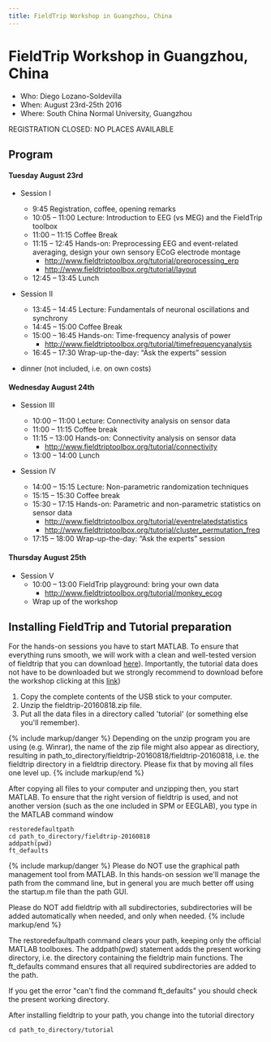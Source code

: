 ```yaml
---
title: FieldTrip Workshop in Guangzhou, China
---
```


# FieldTrip Workshop in Guangzhou, China

-   Who: Diego Lozano-Soldevilla
-   When: August 23rd-25th 2016
-   Where: South China Normal University, Guangzhou

REGISTRATION CLOSED: NO PLACES AVAILABLE

## Program

#### Tuesday August 23rd

-   Session I

    -   9:45			Registration, coffee, opening remarks
    -   10:05 – 11:00		Lecture: Introduction to EEG (vs MEG) and the FieldTrip toolbox
    -   11:00 – 11:15		Coffee Break
    -   11:15 – 12:45             Hands-on: Preprocessing EEG and event-related averaging, design your own sensory ECoG electrode montage
        -   <http://www.fieldtriptoolbox.org/tutorial/preprocessing_erp>
        -   <http://www.fieldtriptoolbox.org/tutorial/layout>
    -   12:45 – 13:45		Lunch

-   Session II

    -   13:45 – 14:45		Lecture: Fundamentals of neuronal oscillations and  synchrony
    -   14:45 – 15:00   	        Coffee Break
    -   15:00 – 16:45		Hands-on: Time-frequency analysis of power  
        -   <http://www.fieldtriptoolbox.org/tutorial/timefrequencyanalysis>     
    -   16:45 – 17:30		Wrap-up-the-day: “Ask the experts” session

-   dinner (not included, i.e. on own costs)

#### Wednesday August 24th

-   Session III

    -   10:00 – 11:00		Lecture: Connectivity analysis on sensor data
    -   11:00 – 11:15		Coffee break
    -   11:15 – 13:00		Hands-on: Connectivity analysis on sensor data
        -   <http://www.fieldtriptoolbox.org/tutorial/connectivity>
    -   13:00 – 14:00		Lunch

-   Session IV
    -   14:00 – 15:15		Lecture: Non-parametric randomization techniques
    -   15:15 – 15:30		Coffee break
    -   15:30 – 17:15	        Hands-on: Parametric and non-parametric statistics on sensor data
        -   <http://www.fieldtriptoolbox.org/tutorial/eventrelatedstatistics>
        -   <http://www.fieldtriptoolbox.org/tutorial/cluster_permutation_freq>
    -   17:15 – 18:00		Wrap-up-the-day: “Ask the experts” session

#### Thursday August 25th

-   Session V
    -   10:00 – 13:00		FieldTrip playground: bring your own data
        -   <http://www.fieldtriptoolbox.org/tutorial/monkey_ecog>
    -   Wrap up of the workshop

## Installing FieldTrip and Tutorial preparation

For the hands-on sessions you have to start MATLAB. To ensure that
everything runs smooth, we will work with a clean and well-tested
version of fieldtrip that you can download [ here](ftp://ftp.fieldtriptoolbox.org/pub/fieldtrip/fieldtrip-20160818.zip)). Importantly, the tutorial data does not have to be
downloaded but we strongly recommend to download before the workshop clicking at this  [ link](https://www.dropbox.com/s/0sqv44taxhjbsqk/data_tutorials.rar?dl=0))
 1.  Copy the complete contents of the USB stick to your computer.
 2.  Unzip the fieldtrip-20160818.zip file.
 3.  Put all the data files in a directory called 'tutorial' (or something else you'll remember).

{% include markup/danger %}
Depending on the unzip program you are using (e.g. Winrar), the name of the zip file might also appear as directiory, resulting in path_to_directory/fieldtrip-20160818/fieldtrip-20160818, i.e. the fieldtrip directory in a fieldtrip directory. Please fix that by moving all files one level up.
{% include markup/end %}

After copying all files to your computer and unzipping then, you start MATLAB. To ensure that the right version of fieldtrip is used, and not another version (such as the one included in SPM or EEGLAB), you type in the MATLAB command window

    restoredefaultpath
    cd path_to_directory/fieldtrip-20160818
    addpath(pwd)
    ft_defaults

{% include markup/danger %}
Please do NOT use the graphical path management tool from MATLAB. In this hands-on session we'll manage the path from the command line, but in general you are much better off using the startup.m file than the path GUI.

Please do NOT add fieldtrip with all subdirectories, subdirectories will be added automatically when needed, and only when needed.
{% include markup/end %}

The restoredefaultpath command clears your path, keeping only the official MATLAB toolboxes. The addpath(pwd) statement adds the present working directory, i.e. the directory containing the fieldtrip main functions. The ft_defaults command ensures that all required subdirectories are added to the path.

If you get the error "can't find the command ft_defaults" you should check the present working directory.

After installing fieldtrip to your path, you change into the tutorial directory

    cd path_to_directory/tutorial

